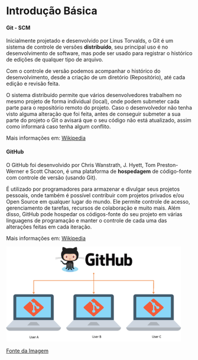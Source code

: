 # Introdução Básica

#### Git - SCM

Inicialmente projetado e desenvolvido por Linus Torvalds, o Git é um sistema de controle de versões **distribuído**, seu principal uso é no desenvolvimento de software, mas pode ser usado para registrar o histórico de edições de qualquer tipo de arquivo. 

Com o controle de versão podemos acompanhar o histórico do desenvolvimento, desde a criação de um diretório (Repositório), até cada edição e revisão feita.

O sistema distribuído permite que vários desenvolvedores trabalhem no mesmo projeto de forma individual (local), onde podem submeter cada parte para o repositório remoto do projeto. Caso o desenvolvedor não tenha visto alguma alteração que foi feita, antes de conseguir submeter a sua parte do projeto o Git o avisará que o seu código não está atualizado, assim como informará caso tenha algum conflito. 


Mais informações em: [Wikipedia](https://pt.wikipedia.org/wiki/Git)


#### GitHub

O GitHub foi desenvolvido por Chris Wanstrath, J. Hyett, Tom Preston-Werner e Scott Chacon, é uma plataforma de **hospedagem** de código-fonte com controle de versão (usando Git).

É utilizado por programadores para armazenar e divulgar seus projetos pessoais, onde também é possível contribuir com projetos privados e/ou Open Source em qualquer lugar do mundo. Ele permite controle de acesso, gerenciamento de tarefas, recursos de colaboração e muito mais. Além disso, GitHub pode hospedar os códigos-fonte do seu projeto em várias linguagens de programação e manter o controle de cada uma das alterações feitas em cada iteração.

Mais informações em: [Wikipedia](https://pt.wikipedia.org/wiki/GitHub)

<img src="gitHub.png" width=473 height=256>

[Fonte da Imagem](https://www.edureka.co/blog/git-vs-github/)
